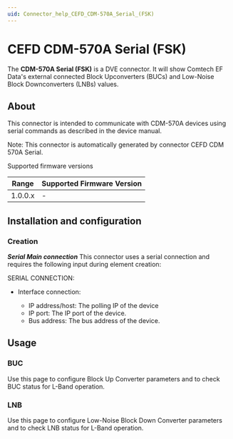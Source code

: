 ```yaml
---
uid: Connector_help_CEFD_CDM-570A_Serial_(FSK)
---
```


# CEFD CDM-570A Serial (FSK)

The **CDM-570A Serial (FSK)** is a DVE connector. It will show Comtech EF Data's external connected Block Upconverters (BUCs) and Low-Noise Block Downconverters (LNBs) values.

## About

This connector is intended to communicate with CDM-570A devices using serial commands as described in the device manual.

Note: This connector is automatically generated by connector CEFD CDM 570A Serial.

Supported firmware versions

| Range | Supported Firmware Version |
|------------------|-----------------------------|
| 1.0.0.x          | -                           |

## Installation and configuration

### Creation

***Serial Main connection***
This connector uses a serial connection and requires the following input during element creation:

SERIAL CONNECTION:

- Interface connection:

  - IP address/host: The polling IP of the device
  - IP port: The IP port of the device.
  - Bus address: The bus address of the device.

## Usage

### BUC

Use this page to configure Block Up Converter parameters and to check BUC status for L-Band operation.

### LNB

Use this page to configure Low-Noise Block Down Converter parameters and to check LNB status for L-Band operation.
